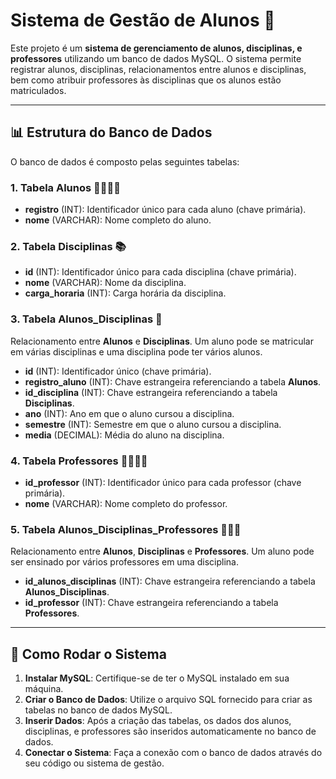 # Sistema de Gestão de Alunos 🏫

Este projeto é um **sistema de gerenciamento de alunos, disciplinas, e professores** utilizando um banco de dados MySQL. O sistema permite registrar alunos, disciplinas, relacionamentos entre alunos e disciplinas, bem como atribuir professores às disciplinas que os alunos estão matriculados.

---

## 📊 Estrutura do Banco de Dados

O banco de dados é composto pelas seguintes tabelas:

### 1. **Tabela Alunos** 👨‍🎓👩‍🎓
- **registro** (INT): Identificador único para cada aluno (chave primária).
- **nome** (VARCHAR): Nome completo do aluno.

### 2. **Tabela Disciplinas** 📚
- **id** (INT): Identificador único para cada disciplina (chave primária).
- **nome** (VARCHAR): Nome da disciplina.
- **carga_horaria** (INT): Carga horária da disciplina.

### 3. **Tabela Alunos_Disciplinas** 📝
Relacionamento entre **Alunos** e **Disciplinas**. Um aluno pode se matricular em várias disciplinas e uma disciplina pode ter vários alunos.
- **id** (INT): Identificador único (chave primária).
- **registro_aluno** (INT): Chave estrangeira referenciando a tabela **Alunos**.
- **id_disciplina** (INT): Chave estrangeira referenciando a tabela **Disciplinas**.
- **ano** (INT): Ano em que o aluno cursou a disciplina.
- **semestre** (INT): Semestre em que o aluno cursou a disciplina.
- **media** (DECIMAL): Média do aluno na disciplina.

### 4. **Tabela Professores** 👨‍🏫👩‍🏫
- **id_professor** (INT): Identificador único para cada professor (chave primária).
- **nome** (VARCHAR): Nome completo do professor.

### 5. **Tabela Alunos_Disciplinas_Professores** 🧑‍🏫📖
Relacionamento entre **Alunos**, **Disciplinas** e **Professores**. Um aluno pode ser ensinado por vários professores em uma disciplina.
- **id_alunos_disciplinas** (INT): Chave estrangeira referenciando a tabela **Alunos_Disciplinas**.
- **id_professor** (INT): Chave estrangeira referenciando a tabela **Professores**.

---

## 🔧 Como Rodar o Sistema

1. **Instalar MySQL**: Certifique-se de ter o MySQL instalado em sua máquina.
2. **Criar o Banco de Dados**: Utilize o arquivo SQL fornecido para criar as tabelas no banco de dados MySQL.
3. **Inserir Dados**: Após a criação das tabelas, os dados dos alunos, disciplinas, e professores são inseridos automaticamente no banco de dados.
4. **Conectar o Sistema**: Faça a conexão com o banco de dados através do seu código ou sistema de gestão.
